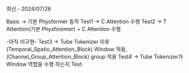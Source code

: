 최신 - 2024/07/26

Basic -> 기본 Physformer 동작
Test1 -> C Attention 수행
Test2 -> T Attention(기본 Physforemer) + C Attention 수행

-아직 미구현-
Test3 -> Tube Tokenizer 이후 (Temporal_Spatio_Attention_Block) Window 적용, (Channel_Group_Attention_Block) group 적용
Test4 -> Tube Tokenizer가 Window 역할을 수행 하는지 Test.
